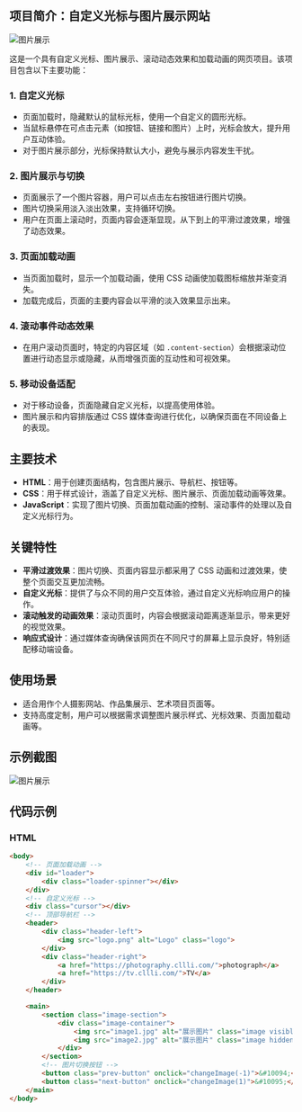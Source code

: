 ## 项目简介：自定义光标与图片展示网站

![图片展示]([https://cllli.oss-cn-beijing.aliyuncs.com/images/1.jpg](https://cllli.oss-cn-beijing.aliyuncs.com/Cli/2.png))

这是一个具有自定义光标、图片展示、滚动动态效果和加载动画的网页项目。该项目包含以下主要功能：

### 1. **自定义光标**
- 页面加载时，隐藏默认的鼠标光标，使用一个自定义的圆形光标。
- 当鼠标悬停在可点击元素（如按钮、链接和图片）上时，光标会放大，提升用户互动体验。
- 对于图片展示部分，光标保持默认大小，避免与展示内容发生干扰。

### 2. **图片展示与切换**
- 页面展示了一个图片容器，用户可以点击左右按钮进行图片切换。
- 图片切换采用淡入淡出效果，支持循环切换。
- 用户在页面上滚动时，页面内容会逐渐显现，从下到上的平滑过渡效果，增强了动态效果。

### 3. **页面加载动画**
- 当页面加载时，显示一个加载动画，使用 CSS 动画使加载图标缩放并渐变消失。
- 加载完成后，页面的主要内容会以平滑的淡入效果显示出来。

### 4. **滚动事件动态效果**
- 在用户滚动页面时，特定的内容区域（如 `.content-section`）会根据滚动位置进行动态显示或隐藏，从而增强页面的互动性和可视效果。

### 5. **移动设备适配**
- 对于移动设备，页面隐藏自定义光标，以提高使用体验。
- 图片展示和内容排版通过 CSS 媒体查询进行优化，以确保页面在不同设备上的表现。

## 主要技术

- **HTML**：用于创建页面结构，包含图片展示、导航栏、按钮等。
- **CSS**：用于样式设计，涵盖了自定义光标、图片展示、页面加载动画等效果。
- **JavaScript**：实现了图片切换、页面加载动画的控制、滚动事件的处理以及自定义光标行为。

## 关键特性

- **平滑过渡效果**：图片切换、页面内容显示都采用了 CSS 动画和过渡效果，使整个页面交互更加流畅。
- **自定义光标**：提供了与众不同的用户交互体验，通过自定义光标响应用户的操作。
- **滚动触发的动画效果**：滚动页面时，内容会根据滚动距离逐渐显示，带来更好的视觉效果。
- **响应式设计**：通过媒体查询确保该网页在不同尺寸的屏幕上显示良好，特别适配移动端设备。

## 使用场景

- 适合用作个人摄影网站、作品集展示、艺术项目页面等。
- 支持高度定制，用户可以根据需求调整图片展示样式、光标效果、页面加载动画等。

## 示例截图

![图片展示](https://cllli.oss-cn-beijing.aliyuncs.com/images/1.jpg)

## 代码示例

### HTML

```html
<body>
    <!-- 页面加载动画 -->
    <div id="loader">
        <div class="loader-spinner"></div>
    </div>
    <!-- 自定义光标 -->
    <div class="cursor"></div>
    <!-- 顶部导航栏 -->
    <header>
        <div class="header-left">
            <img src="logo.png" alt="Logo" class="logo">
        </div>
        <div class="header-right">
            <a href="https://photography.cllli.com/">photograph</a>
            <a href="https://tv.cllli.com/">TV</a>
        </div>
    </header>

    <main>
        <section class="image-section">
            <div class="image-container">
                <img src="image1.jpg" alt="展示图片" class="image visible">
                <img src="image2.jpg" alt="展示图片" class="image hidden">
            </div>
        </section>
        <!-- 图片切换按钮 -->
        <button class="prev-button" onclick="changeImage(-1)">&#10094;</button>
        <button class="next-button" onclick="changeImage(1)">&#10095;</button>
    </main>
</body>
